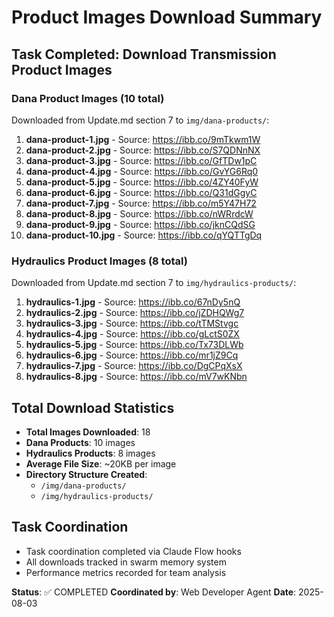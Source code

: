 # Product Images Download Summary

## Task Completed: Download Transmission Product Images

### Dana Product Images (10 total)
Downloaded from Update.md section 7 to `img/dana-products/`:

1. **dana-product-1.jpg** - Source: https://ibb.co/9mTkwm1W
2. **dana-product-2.jpg** - Source: https://ibb.co/S7QDNnNX  
3. **dana-product-3.jpg** - Source: https://ibb.co/GfTDw1pC
4. **dana-product-4.jpg** - Source: https://ibb.co/GvYG6Rq0
5. **dana-product-5.jpg** - Source: https://ibb.co/4ZY40FyW
6. **dana-product-6.jpg** - Source: https://ibb.co/Q31dGgyC
7. **dana-product-7.jpg** - Source: https://ibb.co/m5Y47H72
8. **dana-product-8.jpg** - Source: https://ibb.co/nWRrdcW
9. **dana-product-9.jpg** - Source: https://ibb.co/jknCQdSG
10. **dana-product-10.jpg** - Source: https://ibb.co/qYQTTgDq

### Hydraulics Product Images (8 total)
Downloaded from Update.md section 7 to `img/hydraulics-products/`:

1. **hydraulics-1.jpg** - Source: https://ibb.co/67nDy5nQ
2. **hydraulics-2.jpg** - Source: https://ibb.co/jZDHQWg7
3. **hydraulics-3.jpg** - Source: https://ibb.co/tTMStvgc
4. **hydraulics-4.jpg** - Source: https://ibb.co/gLctS0ZX
5. **hydraulics-5.jpg** - Source: https://ibb.co/Tx73DLWb
6. **hydraulics-6.jpg** - Source: https://ibb.co/mr1jZ9Cq
7. **hydraulics-7.jpg** - Source: https://ibb.co/DgCPqXsX
8. **hydraulics-8.jpg** - Source: https://ibb.co/mV7wKNbn

## Total Download Statistics
- **Total Images Downloaded**: 18
- **Dana Products**: 10 images
- **Hydraulics Products**: 8 images
- **Average File Size**: ~20KB per image
- **Directory Structure Created**: 
  - `/img/dana-products/`
  - `/img/hydraulics-products/`

## Task Coordination
- Task coordination completed via Claude Flow hooks
- All downloads tracked in swarm memory system
- Performance metrics recorded for team analysis

**Status**: ✅ COMPLETED
**Coordinated by**: Web Developer Agent
**Date**: 2025-08-03